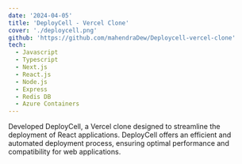 ```yaml
---
date: '2024-04-05'
title: 'DeployCell - Vercel Clone'
cover: './deploycell.png'
github: 'https://github.com/mahendraDew/Deploycell-vercel-clone'
tech:
  - Javascript
  - Typescript
  - Next.js
  - React.js
  - Node.js
  - Express
  - Redis DB
  - Azure Containers
---
```


Developed DeployCell, a Vercel clone designed to streamline the deployment of React applications. DeployCell offers an efficient and automated deployment process, ensuring optimal performance and compatibility for web applications.


